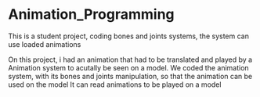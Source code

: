 # Animation_Programming
This is a student project, coding bones and joints systems, the system can use loaded animations

On this project, i had an animation that had to be translated and played by a Animation system to acutally be seen on a model.
We coded the animation system, with its bones and joints manipulation, so that the animation can be used on the model
It can read animations to be played on a model
